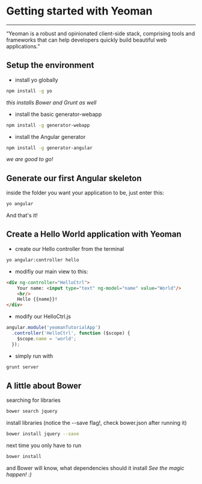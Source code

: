 Getting started with Yeoman
=========
---
“Yeoman is a robust and opinionated client-side stack, comprising tools and frameworks that can help developers quickly build beautiful web applications.”

Setup the environment
----
* install yo globally
```sh
npm install -g yo
```
_this installs Bower and Grunt as well_

* install the basic generator-webapp
```sh
npm install -g generator-webapp
```

* install the Angular generator
```sh
npm install -g generator-angular
```

_we are good to go!_

Generate our first Angular skeleton
---
inside the folder you want your application to be, just enter this:
```sh
yo angular
```
And that's it!

Create a Hello World application with Yeoman
---

* create our Hello controller from the terminal
```sh
yo angular:controller hello
```
* modifiy our main view to this:
```html
<div ng-controller="HelloCtrl"> 
    Your name: <input type="text" ng-model="name" value="World"/> 
    <hr/> 
    Hello {{name}}! 
</div>
```
* modify our HelloCtrl.js
```js
angular.module('yeomanTutorialApp')
  .controller('HelloCtrl', function ($scope) {
    $scope.name = 'world';
  });
```

* simply run with
```sh
grunt server
```

A little about Bower
---
searching for libraries
```sh
bower search jquery
```
install libraries (notice the --save flag!, check bower.json after running it)
```sh
bower install jquery --save
```
next time you only have to run 
```sh
bower install
```
and Bower will know, what dependencies should it install
_See the magic happen! :)_
    
